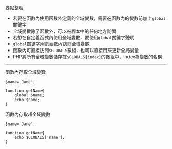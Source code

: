 要點整理
- 若要在函數內使用函數外定義的全域變數，需要在函數內的變數前加上`global`關鍵字
- 全域變數除了函數外，可以被腳本中的任何地方訪問
- 若想在自定義函式內使用全域變數，要使用`global`關鍵字聲明
- `global`關鍵字用於函數內訪問全域變數
- 函數內可直接訪問`$GLOBALS`數組，也可以直接用來更新全局變量
- PHP將所有全域變數儲存在`$GLOBALS[index]`的數組中，index為變數的名稱

---

函數內存取全域變數
```
$name='Jane';

function getName{
	global $name;
	echo $name;
}
```

函數內存取超全域變數
```
$name='Jane';

function getName{
	echo $GLOBALS['name'];
}
```